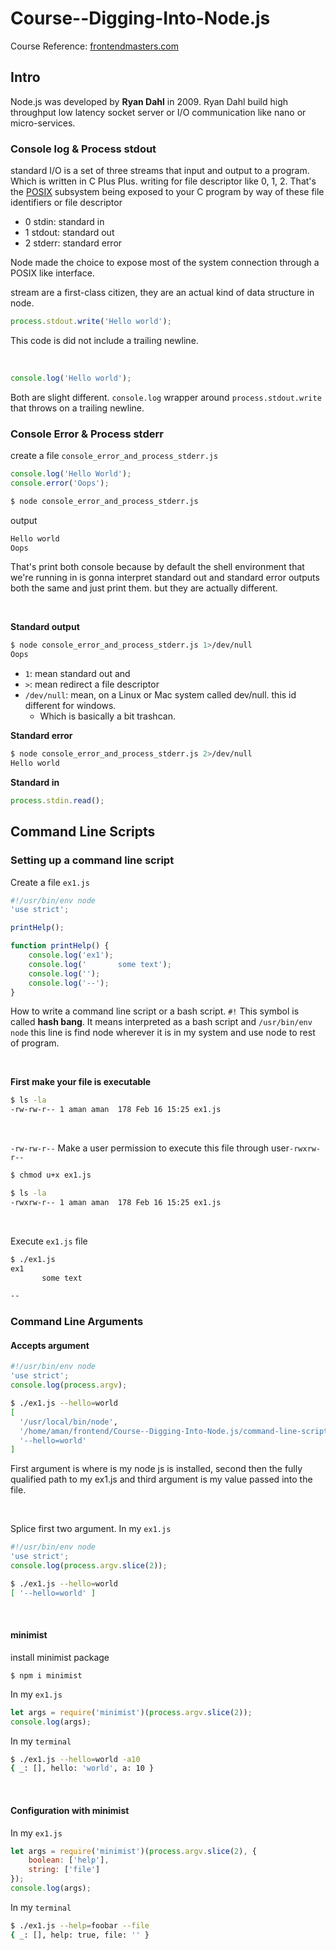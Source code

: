 # Course--Digging-Into-Node.js
Course Reference: [frontendmasters.com](https://frontendmasters.com/courses/digging-into-node/introduction/)

## Intro
Node.js was developed by **Ryan Dahl** in 2009. Ryan Dahl build high throughput low latency socket server or I/O communication like nano or micro-services.

### Console log & Process stdout

standard I/O is a set of three streams that input and output to a program. Which is written in C Plus Plus. writing for file descriptor like 0, 1, 2.
That's the [POSIX](https://en.wikipedia.org/wiki/POSIX) subsystem being exposed to your C program by way of these file identifiers or file descriptor

- 0 stdin: standard in
- 1 stdout: standard out
- 2 stderr: standard error

Node made the choice to expose most of the system connection through a POSIX like interface.

stream are a first-class citizen, they are an actual kind of data structure in node.

```js
process.stdout.write('Hello world');
```
This code is did not include a trailing newline.

<br />

```js
console.log('Hello world');
```
Both are slight different. `console.log` wrapper around `process.stdout.write` that throws on a trailing newline.

### Console Error & Process stderr

create a file `console_error_and_process_stderr.js`
```js
console.log('Hello World');
console.error('Oops');
```

```bash
$ node console_error_and_process_stderr.js
```

output
```bash
Hello world
Oops
```
That's print both console because by default the shell environment that we're running in is gonna interpret standard out and standard error outputs both the same and just print them. but they are actually different.

<br />


**Standard output**
```bash
$ node console_error_and_process_stderr.js 1>/dev/null
Oops
```

- `1`: mean standard out and
- `>`: mean redirect a file descriptor
- `/dev/null`: mean, on a Linux or Mac system called dev/null. this id different for windows.
    - Which is basically a bit trashcan.


**Standard error**
```bash
$ node console_error_and_process_stderr.js 2>/dev/null
Hello world
```

**Standard in**
```js
process.stdin.read();
```

## Command Line Scripts
### Setting up a command line script

Create a file `ex1.js`
```js
#!/usr/bin/env node
'use strict';

printHelp();

function printHelp() {
    console.log('ex1');
    console.log('       some text');
    console.log('');
    console.log('--');
}
```

How to write a command line script or a bash script.
`#!` This symbol is called **hash bang**. It means interpreted as a bash script and `/usr/bin/env node` this line is find node wherever it is  in my system and use node to rest of program.

<br />

**First make your file is executable**

```bash
$ ls -la
-rw-rw-r-- 1 aman aman  178 Feb 16 15:25 ex1.js
```

<br />

`-rw-rw-r--` Make a user permission to execute this file through user`-rwxrw-r--`


```bash
$ chmod u+x ex1.js
```


```bash
$ ls -la
-rwxrw-r-- 1 aman aman  178 Feb 16 15:25 ex1.js
```

<br />

Execute `ex1.js` file

```bash
$ ./ex1.js
ex1
       some text

--
```


### Command Line Arguments

#### Accepts argument
```js
#!/usr/bin/env node
'use strict';
console.log(process.argv);
```

```bash
$ ./ex1.js --hello=world
[
  '/usr/local/bin/node',
  '/home/aman/frontend/Course--Digging-Into-Node.js/command-line-script/ex1.js',
  '--hello=world'
]
```

First argument is where is my node js is installed, second then the fully qualified path to my ex1.js and third argument is my value passed into the file.

<br />

Splice first two argument.
In my `ex1.js`
```js
#!/usr/bin/env node
'use strict';
console.log(process.argv.slice(2));
```

```bash
$ ./ex1.js --hello=world
[ '--hello=world' ]
```

<br />

#### minimist
install minimist package
```
$ npm i minimist
```

In my `ex1.js`
```js
let args = require('minimist')(process.argv.slice(2));
console.log(args);
```

In my `terminal`
```bash
$ ./ex1.js --hello=world -a10
{ _: [], hello: 'world', a: 10 }
```

<br />

#### Configuration with minimist
In my `ex1.js`
```js
let args = require('minimist')(process.argv.slice(2), {
    boolean: ['help'],
    string: ['file']
});
console.log(args);
```

In my `terminal`

```bash
$ ./ex1.js --help=foobar --file
{ _: [], help: true, file: '' }
```
